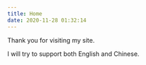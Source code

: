 ```yaml
---
title: Home
date: 2020-11-28 01:32:14
---
```


Thank you for visiting my site.  

I will try to support both English and Chinese.  